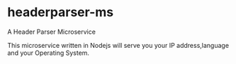 # headerparser-ms
A Header Parser Microservice 

This microservice written in Nodejs will serve you your IP address,language and your Operating System.



